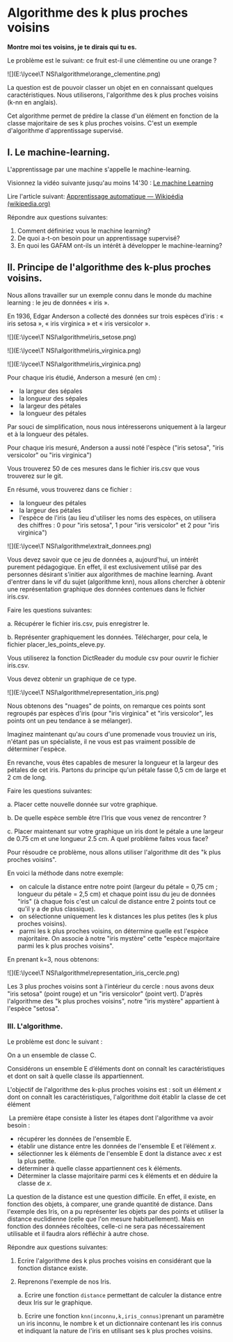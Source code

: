 # Algorithme des k plus proches voisins

**Montre moi tes voisins, je te dirais qui tu es.**

Le problème est le suivant: ce fruit est-il une clémentine ou une orange ? 

![](E:\lycee\T NSI\algorithme\orange_clementine.png)

La question est de pouvoir classer un objet en en connaissant quelques caractéristiques. Nous utiliserons, l'algorithme des k plus proches voisins (k-nn en anglais). 

Cet algorithme permet de prédire la classe d'un élément en fonction de la classe majoritaire de ses k plus proches voisins. C'est un exemple d'algorithme d'apprentissage supervisé. 

## I. Le machine-learning. 

L'apprentissage par une machine s'appelle le machine-learning. 

Visionnez la vidéo suivante jusqu'au moins 14'30 : [Le machine Learning](https://youtu.be/OEJX-q6UOag?si=EaYINvaeZxIKRTP-)

Lire l'article suivant: [Apprentissage automatique — Wikipédia (wikipedia.org)](https://fr.wikipedia.org/wiki/Apprentissage_automatique)



Répondre aux questions suivantes:

1. Comment définiriez vous le machine learning? 
2. De quoi a-t-on besoin pour un apprentissage supervisé? 
3. En quoi les GAFAM ont-ils un intérêt à développer le machine-learning? 

## II. Principe de l'algorithme des k-plus proches voisins. 

Nous allons travailler sur un exemple connu dans le monde du machine learning : le jeu de 	données « iris ».

En 1936, Edgar Anderson a collecté des données sur trois espèces d'iris : « iris setosa », « iris virginica » et « iris versicolor ».  

![](E:\lycee\T NSI\algorithme\iris_setose.png)

![](E:\lycee\T NSI\algorithme\iris_virginica.png)

![](E:\lycee\T NSI\algorithme\iris_virginica.png)

Pour chaque iris étudié, Anderson a mesuré (en cm) : 

- ​	la largeur des sépales  
- ​	la longueur des sépales  
- ​	la largeur des pétales  
- ​	la longueur des pétales  

Par souci de simplification, nous nous intéresserons uniquement à la largeur et à la longueur 	des pétales. 

Pour chaque iris mesuré, Anderson a aussi noté l'espèce ("iris setosa", "iris versicolor" ou 	"iris virginica")

Vous trouverez 50 de ces mesures dans le fichier iris.csv que vous trouverez sur le git. 

En résumé, vous trouverez dans ce fichier : 

- ​	la longueur des pétales  
- ​	la largeur des pétales  
- ​	l'espèce de l'iris (au lieu d'utiliser les noms des espèces, on utilisera des chiffres : 0 pour "iris setosa", 1 pour "iris versicolor" et 2 pour "iris virginica")  

![](E:\lycee\T NSI\algorithme\extrait_donnees.png)

Vous devez savoir que ce jeu de données a, aujourd'hui, un intérêt purement pédagogique. En effet, il est exclusivement utilisé par des personnes désirant s'initier aux algorithmes de machine learning.  Avant d'entrer dans le vif du sujet (algorithme knn), nous allons chercher à obtenir une représentation graphique des données contenues dans le fichier iris.csv. 

Faire les questions suivantes:

a. Récupérer le fichier iris.csv, puis enregistrer le. 

b. Représenter graphiquement les données. Télécharger, pour cela,  le fichier placer_les_points_eleve.py. 

Vous utiliserez la fonction  DictReader du module csv pour ouvrir le fichier iris.csv. 

Vous devez obtenir un graphique de ce type. 

![](E:\lycee\T NSI\algorithme\representation_iris.png)

Nous obtenons des "nuages" de points, on remarque ces points sont regroupés par espèces 	d'iris (pour "iris virginica" et "iris versicolor", les points ont un peu tendance à se mélanger).

Imaginez maintenant qu'au cours d'une promenade vous trouviez un iris, n'étant pas un spécialiste, il ne vous est pas vraiment possible de déterminer l'espèce. 

En revanche, vous êtes capables de mesurer la longueur et la largeur des pétales de cet iris. Partons  du principe qu'un pétale fasse 0,5 cm de large et 2 cm de long. 

Faire les questions suivantes:

a. Placer cette nouvelle donnée sur votre graphique. 

b. De quelle espèce semble être l'Iris que vous venez de rencontrer ?

c. Placer maintenant sur votre graphique un iris dont le pétale a une largeur de 0.75 cm et une longueur 2.5 cm.  A quel problème faites vous face? 

Pour résoudre ce problème, nous allons utiliser l'algorithme dit des "k plus proches voisins". 

En voici la méthode dans notre exemple:

- ​	on calcule la distance entre notre point (largeur du pétale = 0,75 cm ; longueur du pétale = 2,5 cm) et chaque point issu du jeu de données "iris" (à chaque fois c'est un calcul de distance entre 2 points tout ce qu'il y a de plus classique).
- ​	on sélectionne uniquement les k distances les plus petites (les k plus proches voisins).  
- ​	parmi les k plus proches voisins, on détermine quelle est l'espèce majoritaire. On associe à notre "iris mystère" cette "espèce majoritaire parmi les k plus proches voisins".

En prenant k=3, nous obtenons: 

![](E:\lycee\T NSI\algorithme\representation_iris_cercle.png)

Les 3 plus proches voisins sont à l'intérieur du cercle  : nous avons deux "iris 	setosa" (point rouge) et un "iris versicolor" (point  vert). D'après l'algorithme des "k plus proches voisins", notre "iris mystère" appartient à l'espèce "setosa". 



### III. L'algorithme. 

Le problème est donc le suivant : 

On a un ensemble de classe C. 

Considérons un ensemble E d’éléments dont on connaît les caractéristiques et dont on sait à quelle classe ils appartiennent. 

L'objectif de l'algorithme des k-plus proches voisins est : soit un élément $x$  dont on connaît les caractéristiques, l'algorithme doit établir la classe de cet élément 



​	La première étape consiste à lister les étapes dont l'algorithme va avoir besoin :

- récupérer les données de l'ensemble E.
- établir une distance entre les données de l'ensemble E et l’élément $x$.  	
- sélectionner les k éléments de l'ensemble E dont la distance avec  $x$ est la plus petite.  	
- déterminer à quelle classe appartiennent ces k éléments.  	
- Déterminer la classe majoritaire parmi ces k éléments et en déduire la classe de $x$.  	

La question de la distance est une question difficile. En effet, il existe, en fonction des objets, à comparer, une grande quantité de distance. Dans l'exemple des Iris, on a pu représenter les objets par des points et utiliser la distance euclidienne (celle que l'on mesure habituellement). Mais en fonction des données récoltées, celle-ci ne sera pas nécessairement utilisable et il faudra alors réfléchir à autre chose. 	



Répondre aux questions suivantes:

1. Ecrire l'algorithme des k plus proches voisins en considérant que la fonction distance existe. 

2. Reprenons l'exemple de nos Iris. 

   a. Ecrire une fonction `distance` permettant de calculer la distance entre deux Iris sur le graphique. 

   b.  Ecrire une fonction `knn(inconnu,k,iris_connus)`prenant un paramètre un iris inconnu, le nombre k et un dictionnaire contenant les iris connus et indiquant la nature de l'iris en utilisant ses k plus proches voisins.

   

   

   
